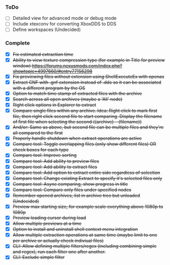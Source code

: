 ### ToDo

- [ ] Detailed view for advanced mode or debug mode
- [ ] Include xtexconv for converting XboxDDS to DDS
- [ ] Define workspaces (Undecided)

### Complete

- [X] ~~Fix estimated extraction time~~
- [X] ~~Ability to view texture compression type (for example in Title for preview window) https://forums.nexusmods.com/index.php?showtopic=4997660/#entry77156298~~
- [X] ~~Fix previewing files without extension using ShellExecuteEx with openas~~
- [X] ~~Extract GNF with .gnf extension instead of .dds so it can be associated with a different program by the OS~~
- [X] ~~Option to match time stamp of extracted files with the archive~~
- [X] ~~Search across all open archives (maybe a 'All' node)~~
- [X] ~~Right click options in Explorer to extract~~
- [X] ~~Compare single files within any archive. Idea: Right click to mark first file, then right click second file to start comparing. Display the filename of first file when selecting the second (\{archive\} - \{filename\})~~
- [X] ~~And/or: Same as above, but second file can be multiple files and they're all compared to the first~~
- [X] ~~Properly handle shutdown when extract operations are active~~
- [X] ~~Compare tool: Toggle overlapping files (only show different files) OR check boxes for each type~~
- [X] ~~Compare tool: Improve sorting~~
- [X] ~~Compare tool: Add ability to preview files~~
- [X] ~~Compare tool: Add ability to extract files~~
- [X] ~~Compare tool: Add option to extract entire side regardless of selection~~
- [X] ~~Compare tool: Change existing Extract to specify it's selected files only~~
- [X] ~~Compare tool: Async comparing, show progress in title~~
- [X] ~~Compare tool: Compare only files under specified nodes~~
- [X] ~~Remember opened archives, list in archive tree but unloaded (Undecided)~~
- [X] ~~Preview max starting size, for example scale everything above 1080p to 1080p~~
- [X] ~~Preview loading cursor during load~~
- [X] ~~Allow multiple previews at a time~~
- [X] ~~Option to install and uninstall shell context menu integration~~
- [X] ~~Allow multiple extraction operations at same time (maybe limit to one per archive or actually check indiviual files)~~
- [X] ~~CLI: Allow defining multiple filters/regex (including combining simple and regex), run each filter one after another.~~
- [X] ~~CLI: Exclude simple filter~~
